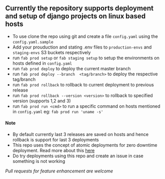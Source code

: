 ## Currently the repository supports deployment and setup of django projects on linux based hosts

* To use  clone the repo using git  and create a file `config.yaml` using the `config.yaml.sample`
* Add your prouduction and stating .env files to `production-envs` and `staging-envs` S3 buckets respectively
* run `fab prod setup` or `fab staging setup` to setup the environments on hosts defined in `config.yaml`
* run `fab prod deploy` to  deploy the current master branch 
* run `fab prod deploy --branch  <tag/branch>` to deploy the respective tag/branch 
* run `fab prod rollback` to rollback to current deployment to previous release
* run `fab prod rollback --version <version>` to rollback to specified version (supports 1,2 and 3)
* run `fab prod run <cmd>` to run a specific command on hosts mentioned in `config.yaml` eg: `fab prod run 'uname -s'`

#### Note ####
* By default currently last 3 releases are saved on hosts and hence rollback is support for last 3 deployments
* This repo uses the concept of atomic deployments for zero downtime deployment.
Read more about this [here](https://buddy.works/blog/introducing-atomic-deployments)
* Do try deployments using this repo and create an issue in case something is not working

*Pull requests for feature enhancement are welcome* 

